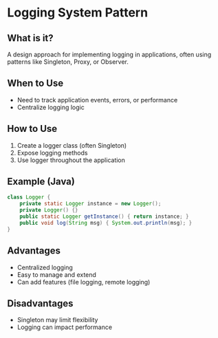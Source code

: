 # Logging System Pattern

## What is it?

A design approach for implementing logging in applications, often using patterns like Singleton, Proxy, or Observer.

## When to Use

- Need to track application events, errors, or performance
- Centralize logging logic

## How to Use

1. Create a logger class (often Singleton)
2. Expose logging methods
3. Use logger throughout the application

## Example (Java)

```java
class Logger {
    private static Logger instance = new Logger();
    private Logger() {}
    public static Logger getInstance() { return instance; }
    public void log(String msg) { System.out.println(msg); }
}
```

## Advantages

- Centralized logging
- Easy to manage and extend
- Can add features (file logging, remote logging)

## Disadvantages

- Singleton may limit flexibility
- Logging can impact performance
